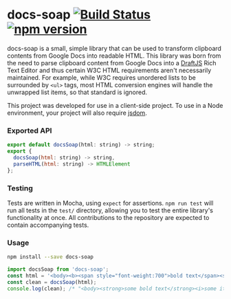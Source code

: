 # docs-soap [![Build Status](https://travis-ci.org/aem/docs-soap.svg?branch=master)](https://travis-ci.org/aem/docs-soap) [![npm version](https://badge.fury.io/js/docs-soap.svg)](https://badge.fury.io/js/docs-soap)
docs-soap is a small, simple library that can be used to transform clipboard contents from Google Docs into readable HTML. This library was born from the need to parse clipboard content from Google Docs into a [DraftJS](https://www.github.com/facebook/draft-js) Rich Text Editor and thus certain W3C HTML requirements aren't necessarily maintained. For example, while W3C requires unordered lists to be surrounded by `<ul>` tags, most HTML conversion engines will handle the unwrapped list items, so that standard is ignored. 

This project was developed for use in a client-side project. To use in a Node environment, your project will also require [jsdom](https://www.npmjs.com/package/jsdom). 

### Exported API
```js
export default docsSoap(html: string) -> string;
export {
  docsSoap(html: string) -> string,
  parseHTML(html: string) -> HTMLElement
};
```

### Testing
Tests are written in Mocha, using `expect` for assertions. `npm run test` will run all tests in the `test/` directory, allowing you to test the entire library's functionality at once. All contributions to the repository are expected to contain accompanying tests.

### Usage
```bash
npm install --save docs-soap
```
```js
import docsSoap from 'docs-soap';
const html = '<body><b><span style="font-weight:700">bold text</span><span style="font-style:italic">some italic text</span></b></body>';
const clean = docsSoap(html);
console.log(clean); /* "<body><strong>some bold text</strong><i>some italic text</i></body>" */
```
